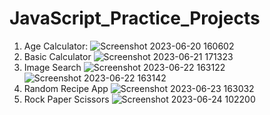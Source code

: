 # JavaScript_Practice_Projects
1. Age Calculator:
![Screenshot 2023-06-20 160602](https://github.com/bestcoolestp/JavaScript_Practice_Projects/assets/108534975/4bc408dc-2418-4ed1-9afa-a31459f306d2)
2. Basic Calculator
![Screenshot 2023-06-21 171323](https://github.com/bestcoolestp/JavaScript_Practice_Projects/assets/108534975/2c2a3442-7e23-40c4-9763-d678e806ca52)
3. Image Search
![Screenshot 2023-06-22 163122](https://github.com/bestcoolestp/JavaScript_Practice_Projects/assets/108534975/674aac05-1ecc-4b91-b403-017d996c65d3)
![Screenshot 2023-06-22 163142](https://github.com/bestcoolestp/JavaScript_Practice_Projects/assets/108534975/87f5a46e-b241-4a61-a982-38c51982d29e)
4. Random Recipe App
![Screenshot 2023-06-23 163032](https://github.com/bestcoolestp/JavaScript_Practice_Projects/assets/108534975/203e003a-7f6c-46c0-8ecb-4821704ae1cf)
5. Rock Paper Scissors
![Screenshot 2023-06-24 102200](https://github.com/bestcoolestp/JavaScript_Practice_Projects/assets/108534975/b92ead3e-6df5-4201-9e6d-afdb5938f344)
